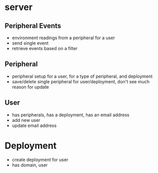 # server

## Peripheral Events

- environment readings from a peripheral for a user
- send single event
- retrieve events based on a filter

## Peripheral

- peripheral setup for a user, for a type of peripheral, and deployment
- save/delete single peripheral for user/deployment, don't see much reason for update

## User

- has peripherals, has a deployment, has an email address
- add new user
- update email address

# Deployment
- create deployment for user
- has domain, user

